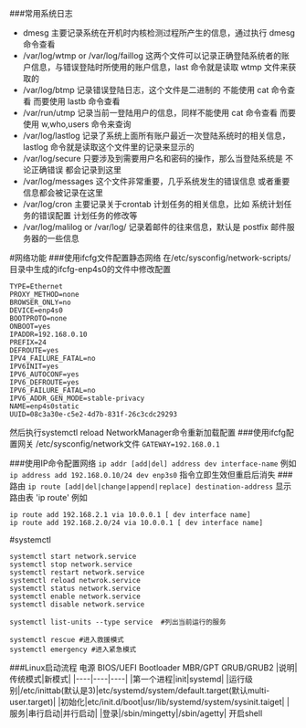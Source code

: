 ###常用系统日志
- dmesg
主要记录系统在开机时内核检测过程所产生的信息，通过执行 dmesg 命令查看
- /var/log/wtmp or /var/log/faillog
这两个文件可以记录正确登陆系统者的账户信息，与错误登陆时所使用的账户信息，last 命令就是读取 wtmp 文件来获取的
- /var/log/btmp
记录错误登陆日志，这个文件是二进制的 不能使用 cat 命令查看 而要使用 lastb 命令查看
- /var/run/utmp
记录当前一登陆用户的信息，同样不能使用 cat 命令查看 而要使用 w,who,users 命令来查询
- /var/log/lastlog
记录了系统上面所有账户最近一次登陆系统时的相关信息，lastlog 命令就是读取这个文件里的记录来显示的
- /var/log/secure
只要涉及到需要用户名和密码的操作，那么当登陆系统是 不论正确错误 都会记录到这里
- /var/log/messages
这个文件非常重要，几乎系统发生的错误信息 或者重要信息都会被记录在这里
- /var/log/cron
主要记录关于crontab 计划任务的相关信息，比如 系统计划任务的错误配置 计划任务的修改等
- /var/log/malilog or /var/log/
记录着邮件的往来信息，默认是 postfix 邮件服务器的一些信息

#网络功能
###使用ifcfg文件配置静态网络
在/etc/sysconfig/network-scripts/ 目录中生成的ifcfg-enp4s0的文件中修改配置
```
TYPE=Ethernet
PROXY_METHOD=none
BROWSER_ONLY=no
DEVICE=enp4s0
BOOTPROTO=none
ONBOOT=yes
IPADDR=192.168.0.10
PREFIX=24
DEFROUTE=yes
IPV4_FAILURE_FATAL=no
IPV6INIT=yes
IPV6_AUTOCONF=yes
IPV6_DEFROUTE=yes
IPV6_FAILURE_FATAL=no
IPV6_ADDR_GEN_MODE=stable-privacy
NAME=enp4s0static
UUID=08c3a30e-c5e2-4d7b-831f-26c3cdc29293
```
然后执行systemctl reload NetworkManager命令重新加载配置
###使用ifcfg配置网关
/etc/sysconfig/network文件
`GATEWAY=192.168.0.1`

###使用IP命令配置网络
`ip addr [add|del] address dev interface-name`
例如
`ip address add 192.168.0.10/24 dev enp3s0`
指令立即生效但重启后消失
###路由
`ip route [add|del|change|append|replace] destination-address`
显示路由表
'ip route'
例如
```
ip route add 192.168.2.1 via 10.0.0.1 [ dev interface name]
ip route add 192.168.2.0/24 via 10.0.0.1 [ dev interface name]
```

#systemctl
```
systemctl start network.service
systemctl stop network.service
systemctl restart network.service
systemctl reload netwrok.service
systemctl status network.service
systemctl enable network.service
systemctl disable network.service

systemctl list-units --type service  #列出当前运行的服务

systemctl rescue #进入救援模式
systemctl emergency #进入紧急模式
```

###Linux启动流程
电源
BIOS/UEFI
Bootloader
MBR/GPT
GRUB/GRUB2
|说明|传统模式|新模式|
|----|----|----|
|第一个进程|init|systemd|
|运行级别|/etc/inittab(默认是3)|etc/systemd/system/default.target(默认multi-user.target)|
|初始化|etc/init.d/boot|usr/lib/systemd/system/sysinit.taiget|
|服务|串行启动|并行启动|
|登录|/sbin/mingetty|/sbin/agetty|
开启shell
